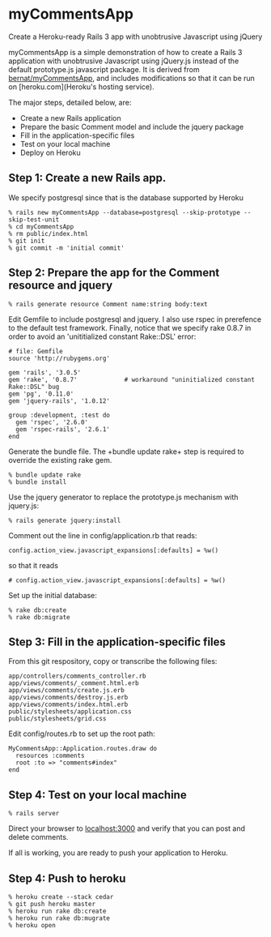 # myCommentsApp

Create a Heroku-ready Rails 3 app with unobtrusive Javascript using jQuery

myCommentsApp is a simple demonstration of how to create a Rails 3
application with unobtrusive Javascript using jQuery.js instead of the
default prototype.js javascript package.  It is derived from
[bernat/myCommentsApp](https://github.com/bernat/myCommentsApp), and
includes modifications so that it can be run on [heroku.com](Heroku's
hosting service).

The major steps, detailed below, are:

* Create a new Rails application
* Prepare the basic Comment model and include the jquery package
* Fill in the application-specific files
* Test on your local machine
* Deploy on Heroku

## Step 1: Create a new Rails app.

We specify postgresql since that is the database supported by Heroku

    % rails new myCommentsApp --database=postgresql --skip-prototype --skip-test-unit
    % cd myCommentsApp
    % rm public/index.html
    % git init
    % git commit -m 'initial commit'

## Step 2: Prepare the app for the Comment resource and jquery

    % rails generate resource Comment name:string body:text

Edit Gemfile to include postgresql and jquery.  I also use rspec in prerefence
to the default test framework.  Finally, notice that we specify rake 0.8.7 in
order to avoid an 'unititialized constant Rake::DSL' error:

    # file: Gemfile
    source 'http://rubygems.org'

    gem 'rails', '3.0.5'
    gem 'rake', '0.8.7'             # workaround "uninitialized constant Rake::DSL" bug
    gem 'pg', '0.11.0'
    gem 'jquery-rails', '1.0.12'

    group :development, :test do
      gem 'rspec', '2.6.0'
      gem 'rspec-rails', '2.6.1'
    end

Generate the bundle file.  The +bundle update rake+ step is required to
override the existing rake gem.

    % bundle update rake
    % bundle install

Use the jquery generator to replace the prototype.js mechanism with jquery.js:

    % rails generate jquery:install

Comment out the line in config/application.rb that reads:

    config.action_view.javascript_expansions[:defaults] = %w()
    
so that it reads

    # config.action_view.javascript_expansions[:defaults] = %w()

Set up the initial database:

    % rake db:create
    % rake db:migrate

## Step 3: Fill in the application-specific files

From this git respository, copy or transcribe the following files:

    app/controllers/comments_controller.rb
    app/views/comments/_comment.html.erb
    app/views/comments/create.js.erb
    app/views/comments/destroy.js.erb
    app/views/comments/index.html.erb
    public/stylesheets/application.css
    public/stylesheets/grid.css

Edit config/routes.rb to set up the root path:

    MyCommentsApp::Application.routes.draw do
      resources :comments
      root :to => "comments#index"
    end

## Step 4: Test on your local machine

    % rails server

Direct your browser to [localhost:3000](localhost:3000) and verify that you can post and delete comments.

If all is working, you are ready to push your application to Heroku.

## Step 4: Push to heroku

    % heroku create --stack cedar
    % git push heroku master
    % heroku run rake db:create
    % heroku run rake db:mugrate
    % heroku open
